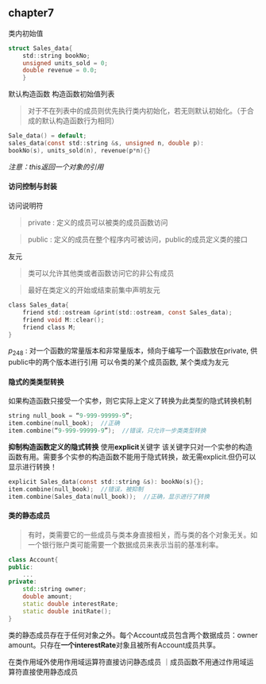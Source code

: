 ## chapter7
类内初始值
```c
struct Sales_data{
    std::string bookNo;
    unsigned units_sold = 0;
    double revenue = 0.0;
    }
```
默认构造函数
构造函数初始值列表
>对于不在列表中的成员则优先执行类内初始化，若无则默认初始化。（于合成的默认构造函数行为相同）
```c
Sale_data() = default;
sales_data(const std::string &s, unsigned n, double p): 
bookNo(s), units_sold(n), revenue(p*n){}
```
*注意：*this返回一个对象的引用**

#### 访问控制与封装
访问说明符
> private : 定义的成员可以被类的成员函数访问

> public  : 定义的成员在整个程序内可被访问，public的成员定义类的接口

友元
> 类可以允许其他类或者函数访问它的非公有成员

>最好在类定义的开始或结束前集中声明友元
```c
class Sales_data{
    friend std::ostream &print(std::ostream, const Sales_data);
    friend void M::clear();
    friend class M;
}

```
$p_{248}$ : 对一个函数的常量版本和非常量版本，倾向于编写一个函数放在private, 供public中的两个版本进行引用
可以令类的某个成员函数, 某个类成为友元

#### 隐式的类类型转换
如果构造函数只接受一个实参，则它实际上定义了转换为此类型的隐式转换机制
```c
string null_book = “9-999-99999-9”;
item.combine(null_book);  //正确
item.combine(“9-999-99999-9”);  //错误，只允许一步类类型转换
```
**抑制构造函数定义的隐式转换**
使用**explicit**关键字
该关键字只对一个实参的构造函数有用。需要多个实参的构造函数不能用于隐式转换，故无需explicit.但仍可以显示进行转换！
```c
explicit Sales_data(const std::string &s): bookNo(s){};
item.combine(null_book);  //错误，被抑制
item.combine(Sales_data(null_book));  //正确，显示进行了转换
```

#### 类的静态成员
> 有时，类需要它的一些成员与类本身直接相关，而与类的各个对象无关。如一个银行账户类可能需要一个数据成员来表示当前的基准利率。
```cpp
class Account{
public: 
    ...
private:
    std::string owner;
    double amount;
    static double interestRate;
    static double initRate();
}
```
类的静态成员存在于任何对象之外。每个Account成员包含两个数据成员：owner amount。只存在**一个interestRate**对象且被所有Account成员共享。

在类作用域外使用作用域运算符直接访问静态成员 ｜成员函数不用通过作用域运算符直接使用静态成员 
